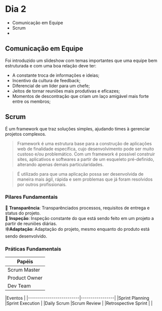 # Dia 2 

- Comunicação em Equipe
- Scrum
-

## Comunicação em Equipe
Foi introduzido um slideshow com temas importantes que uma equipe bem estruturada e com uma boa relação deve ter:
- A constante troca de informações e ideias;
- Incentivo da cultura de feedback;
- Diferencial de um líder para um chefe;
- Jeitos de tornar reuniões mais produtivas e eficazes;
- Momentos de descontração que criam um laço amigável mais forte entre os membros;

## Scrum
É um framework que traz soluções simples, ajudando times à gerenciar projetos complexos.

> Framework é uma estrutura base para a construção de aplicações web de finalidade específica, cujo desenvolvimento pode ser muito custoso e/ou problemático. Com um framework é possível construir sites, aplicativos e softwares a partir de um esqueleto pré-definido, alterando apenas demais particularidades. <br/>

> É utilizado para que uma aplicação possa ser desenvolvida de maneira mais ágil, rápida e sem problemas que já foram resolvidos por outros profissionais.

### Pilares Fundamentais
📖 **Transparência**: Transparênciados processos, requisitos de entrega e status do projeto.<br/>
🔎 **Inspeção**: Inspeção constante do que está sendo feito em um projeto a partir de reuniões diárias.<br/>
🕸**Adaptação**: Adaptação do projeto, mesmo enquanto do produto está sendo desenvolvido.


### Práticas Fundamentais
| Papéis       |    
|--------------|
|Scrum Master  |
|Product Owner |
|Dev Team      |

|Eventos                                     |
|--------------------------|-----------------|
|Sprint Planning           |Sprint Execution | 
|Daily Scrum               |Scrum Review     |
|Retrospective Sprint      |                 |

